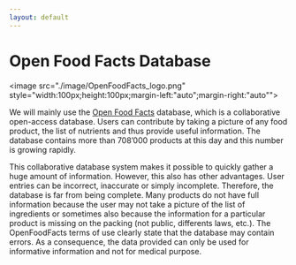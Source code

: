 ```yaml
---
layout: default
---
```


# Open Food Facts Database 
<image src="./image/OpenFoodFacts_logo.png" style="width:100px;height:100px;margin-left:"auto";margin-right:"auto""></image>


We will mainly use the <a href="https://world.openfoodfacts.org/">Open Food Facts</a> database, which is a collaborative open-access database. Users can contribute by taking a picture of any food product, the list of nutrients and thus provide useful information. The database contains more than 708’000 products at this day and this number is growing rapidly.

This collaborative database system makes it possible to quickly gather a huge amount of information. However, this also has other advantages. User entries can be incorrect, inaccurate or simply incomplete. Therefore, the database is far from being complete. Many products do not have full information because the user may not take a picture of the list of ingredients or sometimes also because the information for a particular product is missing on the packing (not public, differents laws, etc.). The OpenFoodFacts terms of use clearly state that the database may contain errors. As a consequence, the data provided can only be used for informative information and not for medical purpose.
